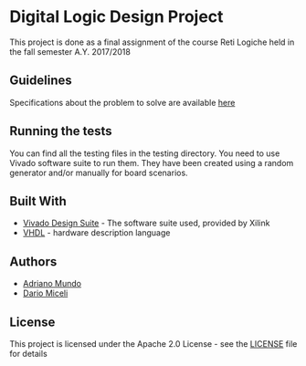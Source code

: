 # Digital Logic Design Project

This project is done as a final assignment of the course Reti Logiche held in the fall semester A.Y. 2017/2018

## Guidelines

Specifications about the problem to solve are available [here](https://github.com/adrianomundo/matrixFPGA/blob/master/src/docs/PF_RL_Specifica.pdf)

## Running the tests

You can find all the testing files in the testing directory. You need to use Vivado software suite to run them.
They have been created using a random generator and/or manually for board scenarios.


## Built With

* [Vivado Design Suite](https://www.xilinx.com/products/design-tools/vivado.html) - The software suite used, provided by Xilink
* [VHDL](https://www.ics.uci.edu/~jmoorkan/vhdlref/Synario%20VHDL%20Manual.pdf) - hardware description language

## Authors

* <a href="https://github.com/adrianomundo"> Adriano Mundo </a>
* <a href="https://github.com/dariomiceli3"> Dario Miceli </a>


## License

This project is licensed under the Apache 2.0 License - see the [LICENSE](https://github.com/adrianomundo/matrixFPGA/blob/master/src/LICENSE) file for details



